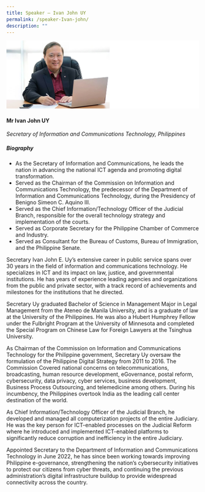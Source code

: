 ```yaml
---
title: Speaker – Ivan John UY
permalink: /speaker-Ivan-john/
description: ""
---
```

![](/images/Speakers/Ivan%20John%20UY.jpg)

#### **Mr Ivan John UY**

*Secretary of Information and Communications Technology, Philippines*  

##### **Biography**
* As the Secretary of Information and Communications, he leads the nation in advancing the national ICT agenda and promoting digital transformation.
* Served as the Chairman of the Commission on Information and Communications Technology, the predecessor of the Department of Information and Communications Technology, during the Presidency of Benigno Simeon C. Aquino III.
* Served as the Chief Information/Technology Officer of the Judicial Branch, responsible for the overall technology strategy and implementation of the courts.
* Served as Corporate Secretary for the Philippine Chamber of Commerce and Industry. 
* Served as Consultant for the Bureau of Customs, Bureau of Immigration, and the
Philippine Senate.

Secretary Ivan John E. Uy’s extensive career in public service spans over 30 years in the field of information and communications technology. He specializes in ICT and its impact on law, justice, and governmental institutions. He has years of experience leading agencies and organizations from the public and private sector, with a track record of achievements and milestones for the institutions that he directed.

Secretary Uy graduated Bachelor of Science in Management Major in Legal Management from the Ateneo de Manila University, and is a graduate of law at the University of the Philippines. He was also a Hubert Humphrey Fellow under the Fulbright Program at the University of Minnesota and completed the Special Program on Chinese Law for Foreign Lawyers at the Tsinghua University.

As Chairman of the Commission on Information and Communications Technology for the Philippine government, Secretary Uy oversaw the formulation of the Philippine Digital Strategy from 2011 to 2016. The Commission Covered national concerns on telecommunications, broadcasting, human resource development, eGovernance, postal reform, cybersecurity, data privacy, cyber services, business development, Business Process Outsourcing, and telemedicine among others. During his incumbency, the Philippines overtook India as the leading call center destination of the world.

As Chief Information/Technology Officer of the Judicial Branch, he developed and managed all computerization projects of the entire Judiciary. He was the key person for ICT-enabled processes on the Judicial Reform where he introduced and implemented ICT-enabled platforms to significantly reduce corruption and inefficiency in the entire Judiciary.

Appointed Secretary to the Department of Information and Communications Technology in June 2022, he has since been working towards improving Philippine e-governance, strengthening the nation’s cybersecurity initiatives to protect our citizens from cyber threats,
and continuing the previous administration’s digital infrastructure buildup to provide widespread connectivity across the country.